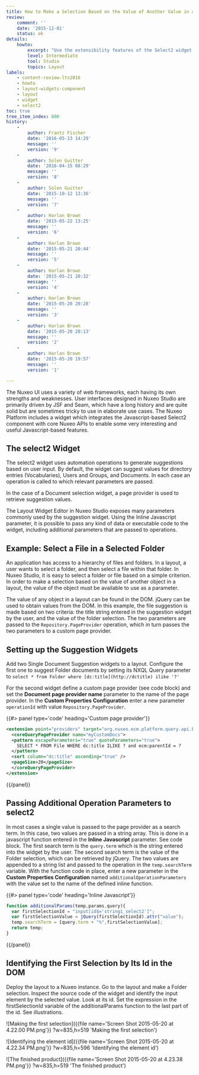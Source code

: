 ```yaml
---
title: How to Make a Selection Based on the Value of Another Value in a Layout
review:
    comment: ''
    date: '2015-12-01'
    status: ok
details:
    howto:
        excerpt: "Use the extensibility features of the Select2 widget to make a selector which can suggest values based on a different widget's value"
        level: Intermediate
        tool: Studio
        topics: Layout
labels:
    - content-review-lts2016
    - howto
    - layout-widgets-component
    - layout
    - widget
    - select2
toc: true
tree_item_index: 800
history:
    -
        author: Frantz Fischer
        date: '2016-05-13 14:29'
        message: ''
        version: '9'
    -
        author: Solen Guitter
        date: '2016-04-15 08:29'
        message: ''
        version: '8'
    -
        author: Solen Guitter
        date: '2015-10-12 13:36'
        message: ''
        version: '7'
    -
        author: Harlan Brown
        date: '2015-05-22 13:25'
        message: ''
        version: '6'
    -
        author: Harlan Brown
        date: '2015-05-21 20:44'
        message: ''
        version: '5'
    -
        author: Harlan Brown
        date: '2015-05-21 20:32'
        message: ''
        version: '4'
    -
        author: Harlan Brown
        date: '2015-05-20 20:28'
        message: ''
        version: '3'
    -
        author: Harlan Brown
        date: '2015-05-20 20:13'
        message: ''
        version: '2'
    -
        author: Harlan Brown
        date: '2015-05-20 19:57'
        message: ''
        version: '1'

---
```

The Nuxeo UI uses a variety of web frameworks, each having its own strengths and weaknesses. User interfaces designed in Nuxeo Studio are primarily driven by JSF and Seam, which have a long history and are quite solid but are sometimes tricky to use in elaborate use cases. The Nuxeo Platform includes a widget which integrates the Javascript-based Select2 component with core Nuxeo APIs to enable some very interesting and useful Javascript-based features.

## The select2 Widget

The select2 widget uses automation operations to generate suggestions based on user input. By default, the widget can suggest values for directory entries (Vocabularies), Users and Groups, and Documents. In each case an operation is called to which relevant parameters are passed.

In the case of a Document selection widget, a page provider is used to retrieve suggestion values.

The Layout Widget Editor in Nuxeo Studio exposes many parameters commonly used by the suggestion widget. Using the Inline Javascript parameter, it is possible to pass any kind of data or executable code to the widget, including additional parameters that are passed to operations.

## Example:&nbsp;Select a File in a Selected Folder

An application has access to a hierarchy of files and folders. In a layout, a user wants to select a folder, and then select a file within that folder. In Nuxeo Studio, it is easy to select a folder or file based on a simple criterion. In order to make a selection based on the value of another object in a layout, the value of the object must be available to use as a parameter.

The value of any object in a layout can be found in the DOM. jQuery can be used to obtain values from the DOM. In this example, the file suggestion is made based on two criteria: the title string entered in the suggestion widget by the user, and the value of the folder selection. The two parameters are passed to the `Repository.PageProvider` operation, which in turn passes the two parameters to a custom page provider.

## Setting up the Suggestion Widgets

Add two Single Document Suggestion widgets to a layout. Configure the first one to suggest Folder documents by setting its NXQL Query parameter to `select * from Folder where [dc:title](http://dctitle) ilike '?'`

For the second widget define a custom page provider (see code block) and set the **Document page provider name** parameter to the name of the page provider. In the **Custom Properties Configuration** enter a new parameter `operationId` with value `Repository.PageProvider`.

{{#> panel type='code' heading='Custom page provider'}}

```xml
<extension point="providers" target="org.nuxeo.ecm.platform.query.api.PageProviderService">
  <coreQueryPageProvider name="myCustomDocs">
  <pattern escapeParameters="true" quoteParameters="true">
    SELECT * FROM File WHERE dc:title ILIKE ? and ecm:parentId = ?
  </pattern>
  <sort column="dc:title" ascending="true" />
  <pageSize>20</pageSize>
  </coreQueryPageProvider>
</extension>
```

{{/panel}}

## Passing Additional Operation Parameters to select2

In most cases a single value is passed to the page provider as a search term. In this case, two values are passed in a string array. This is done in a javascript function entered in the **Inline Javascript** parameter. See code block. The first search term is the `query.term` which is the string entered into the widget by the user. The second search term is the value of the Folder selection, which can be retrieved by jQuery. The two values are appended to a string list and passed to the operation in the `temp.searchTerm` variable. With the function code in place, enter a new parameter in the **Custom Properties Configuration** named `additionalOperationParameters` with the value set to the name of the defined inline function.&nbsp;

{{#> panel type='code' heading='Inline Javascript'}}

```js
function additionalParams(temp,params,query){
  var firstSelectionId = "input[id$='string1_select2']";
  var firstSelectionValue = jQuery(firstSelectionId).attr("value");
  temp.searchTerm = [query.term + "%",firstSelectionValue];
  return temp;
}
```

{{/panel}}

## Identifying the First Selection by Its Id in the DOM

Deploy the layout to a Nuxeo instance. Go to the layout and make a Folder selection. Inspect the source code of the widget and identify the input element by the selected value. Look at its id. Set the expression in the firstSelectionId variable of the additionalParams function to the last part of the id. See illustrations.

![Making the first selection]({{file name='Screen Shot 2015-05-20 at 4.22.00 PM.png'}} ?w=835,h=519 'Making the first selection')

![Identifying the element id]({{file name='Screen Shot 2015-05-20 at 4.22.34 PM.png'}} ?w=835,h=596 'Identifying the element id')

![The finished product]({{file name='Screen Shot 2015-05-20 at 4.23.38 PM.png'}} ?w=835,h=519 'The finished product')
